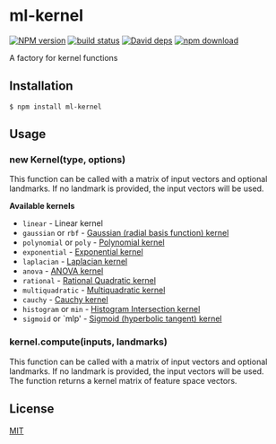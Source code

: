 # ml-kernel

  [![NPM version][npm-image]][npm-url]
  [![build status][travis-image]][travis-url]
  [![David deps][david-image]][david-url]
  [![npm download][download-image]][download-url]

A factory for kernel functions

## Installation

`$ npm install ml-kernel`

## Usage

### new Kernel(type, options)

This function can be called with a matrix of input vectors
and optional landmarks. If no landmark is provided, the input vectors will be used.

__Available kernels__
* `linear` - Linear kernel
* `gaussian` or `rbf` - [Gaussian (radial basis function) kernel](https://github.com/mljs/kernel-gaussian)
* `polynomial` or `poly` - [Polynomial kernel](https://github.com/mljs/kernel-polynomial)
* `exponential` - [Exponential kernel](http://crsouza.com/2010/03/kernel-functions-for-machine-learning-applications/#exponential)
* `laplacian` - [Laplacian kernel](http://crsouza.com/2010/03/kernel-functions-for-machine-learning-applications/#laplacian)
* `anova` - [ANOVA kernel](http://crsouza.com/2010/03/kernel-functions-for-machine-learning-applications/#anova)
* `rational` - [Rational Quadratic kernel](http://crsouza.com/2010/03/kernel-functions-for-machine-learning-applications/#rational)
* `multiquadratic` - [Multiquadratic kernel](http://crsouza.com/2010/03/kernel-functions-for-machine-learning-applications/#multiquadric)
* `cauchy` - [Cauchy kernel](http://crsouza.com/2010/03/kernel-functions-for-machine-learning-applications/#cauchy)
* `histogram` or `min` - [Histogram Intersection kernel](http://crsouza.com/2010/03/kernel-functions-for-machine-learning-applications/#histogram)
* `sigmoid` or `mlp' - [Sigmoid (hyperbolic tangent) kernel](https://github.com/mljs/kernel-sigmoid)

### kernel.compute(inputs, landmarks)

This function can be called with a matrix of input vectors and optional landmarks.
If no landmark is provided, the input vectors will be used.  
The function returns a kernel matrix of feature space vectors.

## License

  [MIT](./LICENSE)

[npm-image]: https://img.shields.io/npm/v/ml-kernel.svg?style=flat-square
[npm-url]: https://npmjs.org/package/ml-kernel
[travis-image]: https://img.shields.io/travis/mljs/kernel/master.svg?style=flat-square
[travis-url]: https://travis-ci.org/mljs/kernel
[david-image]: https://img.shields.io/david/mljs/kernel.svg?style=flat-square
[david-url]: https://david-dm.org/mljs/kernel
[download-image]: https://img.shields.io/npm/dm/ml-kernel.svg?style=flat-square
[download-url]: https://npmjs.org/package/ml-kernel
